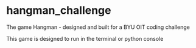 # hangman_challenge
The game Hangman - designed and built for a BYU OIT coding challenge

This game is designed to run in the terminal or python console
